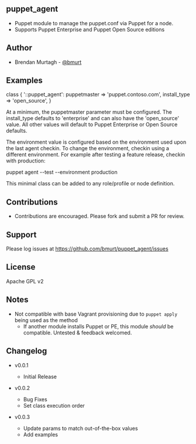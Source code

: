 puppet_agent
-------

* Puppet module to manage the puppet.conf via Puppet for a node.
* Supports Puppet Enterprise and Puppet Open Source editions

Author
-------

* Brendan Murtagh - [@bmurt](https://github.com/bmurt/)

Examples
-------

  class { '::puppet_agent':
    puppetmaster => 'puppet.contoso.com',
    install_type => 'open_source',
  }

At a minimum, the puppetmaster parameter must be configured. The install_type
defaults to 'enterprise' and can also have the 'open_source' value. All other
values will default to Puppet Enterprise or Open Source defaults.

The environment value is configured based on the environment used upon the last
agent checkin. To change the environment, checkin using a different environment.
For example after testing a feature release, checkin with production:

  puppet agent --test --environment production

This minimal class can be added to any role/profile or node definition.

Contributions
-------

* Contributions are encouraged. Please fork and submit a PR for review.

Support
-------

Please log issues at https://github.com/bmurt/puppet_agent/issues

License
-------

Apache GPL v2

Notes
-------
* Not compatible with base Vagrant provisioning due to `puppet apply` being used as the method
  - If another module installs Puppet or PE, this module _should_ be compatible. Untested & feedback welcomed.

Changelog
-------

* v0.0.1
  - Initial Release

* v0.0.2
  - Bug Fixes
  - Set class execution order

* v0.0.3
  - Update params to match out-of-the-box values
  - Add examples
